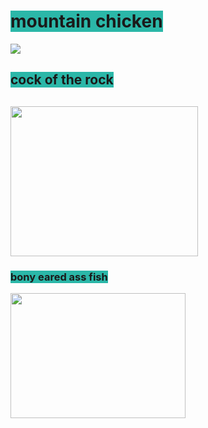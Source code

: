 <script>document.body.style.backgroundColor = "green";</script>
<head>
<style> 
body {
  background-image: url("https://media.istockphoto.com/vectors/dark-pattern-with-exotic-leaves-vector-id1209729476?k=20&m=1209729476&s=612x612&w=0&h=DVtIrJQDEkKOuc5AeApuSUhYLkrkdOguLGxq0wEFpkU=");
}
</style>
</head>
<h1><span style="background-color:#2BB7A8;">mountain chicken</span></h1>
<img src = "https://encrypted-tbn0.gstatic.com/images?q=tbn:ANd9GcR5dwlwvmXt7sdH6plUFXiM1UZSjBONletnSLlqVauTkCEh-C6vcHYypme2E--zTx8e1b8:https://upload.wikimedia.org/wikipedia/commons/d/db/Leptodactylus_fallax_%25281%2529.jpg&usqp=CAU">
<h2><span style="background-color:#2BB7A8;">cock of the rock</span><h2>
<img src = "https://animals.sandiegozoo.org/sites/default/files/2019-08/cock-of-the-rock5.jpg" height = 240 width =300>
<h3><span style="background-color:#2BB7A8;">bony eared ass fish</span></h3>
<img src = "https://fishesofaustralia.net.au/images/image/AcanthonusArmatus2NOAA.jpg" height = 200 width = 280 >
